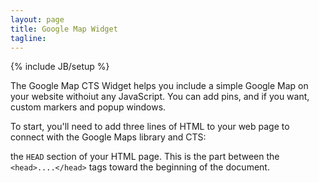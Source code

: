 ```yaml
---
layout: page
title: Google Map Widget
tagline:
---
```

{% include JB/setup %}

The Google Map CTS Widget helps you include a simple Google Map on your website
withoiut any JavaScript. You can add pins, and if you want, custom markers and
popup windows. 

To start, you'll need to add three lines of HTML to your web page to connect
with the Google Maps library and CTS:

   <script src="https://maps.googleapis.com/maps/api/js?sensor=false"></script>
   <script type="text/javascript" src="http://treesheets.org/hotlink/cts.js"></script>
   <script type="text/cts" src="http://treeshets.org/hotlink/google-map/google-map.cts"></script>





the `HEAD` section of your
HTML page. This is the part between the `<head>....</head>` tags toward the
beginning of the document.
